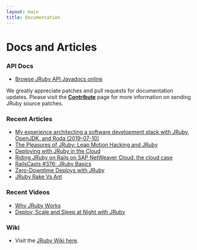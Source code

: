 ```yaml
---
layout: main
title: Documentation
---
```


# Docs and Articles

### API Docs

* [Browse JRuby API Javadocs online](https://javadoc.io/doc/org.jruby/jruby-base)

We greatly appreciate patches and pull requests for documentation
updates. Please visit the [**Contribute**](/contribute) page for more
information on sending JRuby source patches.

### Recent Articles

* [My experience architecting a software development stack with JRuby, OpenJDK, and Roda (2019-07-10)](https://www.retroaxis.info/2019/07/10/my-experience-architecting-a-software-development-stack-with-jruby-openjdk-and-roda/)
* [The Pleasures of JRuby: Leap Motion Hacking and JRuby](http://www.leaphacking.com/posts/the-pleasures-of-jruby.html)
* [Deploying with JRuby in the Cloud](http://pragprog.com/magazines/2013-02/deploying-with-jruby-in-the-cloud)
* [Riding JRuby on Rails on SAP NetWeaver Cloud: the cloud case](https://blogs.sap.com/2013/02/04/riding-jruby-on-rails-on-sap-netweaver-cloud-the-cloud-case/)
* [RailsCasts #376: JRuby Basics](http://railscasts.com/episodes/376-jruby-basics?view=asciicast)
* [Zero-Downtime Deploys with JRuby](https://deployingjruby.blogspot.com/2012/05/zero-downtime-deploys-with-jruby.html)
* [JRuby Rake Vs Ant](https://watchitlater.com/blog/2011/03/jruby-rake-vs-ant/)

### Recent Videos

* [Why JRuby Works](https://confreaks.tv/videos/rubyconf2012-why-jruby-works)
* [Deploy, Scale and Sleep at Night with JRuby](https://confreaks.tv/videos/gogaruco2012-deploy-scale-and-sleep-at-night-with-jruby)

### Wiki

* Visit the <a href="{{ site.urls.wiki }}">JRuby Wiki here</a>.
